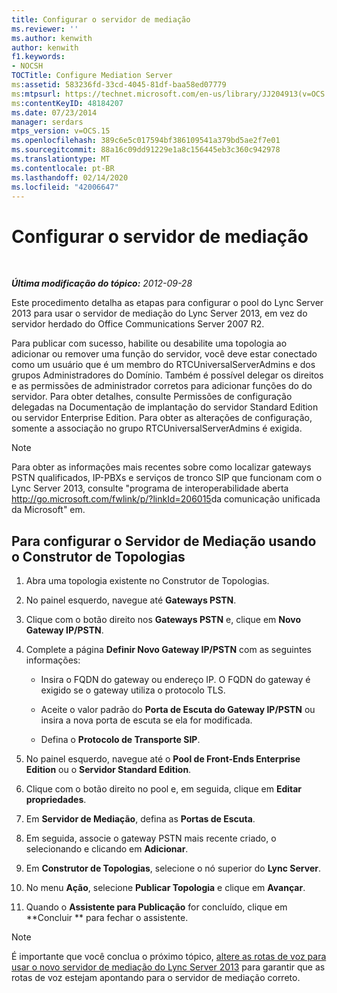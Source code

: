 ```yaml
---
title: Configurar o servidor de mediação
ms.reviewer: ''
ms.author: kenwith
author: kenwith
f1.keywords:
- NOCSH
TOCTitle: Configure Mediation Server
ms:assetid: 583236fd-33cd-4045-81df-baa58ed07779
ms:mtpsurl: https://technet.microsoft.com/en-us/library/JJ204913(v=OCS.15)
ms:contentKeyID: 48184207
ms.date: 07/23/2014
manager: serdars
mtps_version: v=OCS.15
ms.openlocfilehash: 389c6e5c017594bf386109541a379bd5ae2f7e01
ms.sourcegitcommit: 88a16c09dd91229e1a8c156445eb3c360c942978
ms.translationtype: MT
ms.contentlocale: pt-BR
ms.lasthandoff: 02/14/2020
ms.locfileid: "42006647"
---
```

<div data-xmlns="http://www.w3.org/1999/xhtml">

<div class="topic" data-xmlns="http://www.w3.org/1999/xhtml" data-msxsl="urn:schemas-microsoft-com:xslt" data-cs="http://msdn.microsoft.com/">

<div data-asp="http://msdn2.microsoft.com/asp">

# <a name="configure-mediation-server"></a>Configurar o servidor de mediação

</div>

<div id="mainSection">

<div id="mainBody">

<span> </span>

_**Última modificação do tópico:** 2012-09-28_

Este procedimento detalha as etapas para configurar o pool do Lync Server 2013 para usar o servidor de mediação do Lync Server 2013, em vez do servidor herdado do Office Communications Server 2007 R2.

Para publicar com sucesso, habilite ou desabilite uma topologia ao adicionar ou remover uma função do servidor, você deve estar conectado como um usuário que é um membro do RTCUniversalServerAdmins e dos grupos Administradores do Domínio. Também é possível delegar os direitos e as permissões de administrador corretos para  adicionar funções do do servidor. Para obter detalhes, consulte Permissões de configuração delegadas na Documentação de implantação do servidor Standard Edition ou servidor Enterprise Edition. Para obter as alterações de configuração, somente a associação no grupo RTCUniversalServerAdmins é exigida.

<div>


> [!NOTE]  
> Para obter as informações mais recentes sobre como localizar gateways PSTN qualificados, IP-PBXs e serviços de tronco SIP que funcionam com o Lync Server 2013, consulte "programa de interoperabilidade aberta <A href="http://go.microsoft.com/fwlink/p/?linkid=206015">http://go.microsoft.com/fwlink/p/?linkId=206015</A>da comunicação unificada da Microsoft" em.



</div>

<div>

## <a name="to-configure-mediation-server-using-topology-builder"></a>Para configurar o Servidor de Mediação usando o Construtor de Topologias

1.  Abra uma topologia existente no Construtor de Topologias.

2.  No painel esquerdo, navegue até **Gateways PSTN**.

3.  Clique com o botão direito nos **Gateways PSTN** e, clique em **Novo Gateway IP/PSTN**.

4.  Complete a página **Definir Novo Gateway IP/PSTN** com as seguintes informações:
    
      - Insira o FQDN do gateway ou endereço IP. O FQDN do gateway é exigido se o gateway utiliza o protocolo TLS.
    
      - Aceite o valor padrão do **Porta de Escuta do Gateway IP/PSTN** ou insira a nova porta de escuta se ela for modificada.
    
      - Defina o **Protocolo de Transporte SIP**.

5.  No painel esquerdo, navegue até o **Pool de Front-Ends Enterprise Edition** ou o **Servidor Standard Edition**.

6.  Clique com o botão direito no pool e, em seguida, clique em **Editar propriedades**.

7.  Em **Servidor de Mediação**, defina as **Portas de Escuta**.

8.  Em seguida, associe o gateway PSTN mais recente criado, o selecionando e clicando em **Adicionar**.

9.  Em **Construtor de Topologias**, selecione o nó superior do **Lync Server**.

10. No menu **Ação**, selecione **Publicar Topologia** e clique em **Avançar**.

11. Quando o **Assistente para Publicação** for concluído, clique em **Concluir ** para fechar o assistente.

<div>


> [!NOTE]  
> É importante que você conclua o próximo tópico, <A href="change-voice-routes-to-use-the-new-lync-server-2013-mediation-server.md">altere as rotas de voz para usar o novo servidor de mediação do Lync Server 2013</A> para garantir que as rotas de voz estejam apontando para o servidor de mediação correto.



</div>

</div>

</div>

<span> </span>

</div>

</div>

</div>

